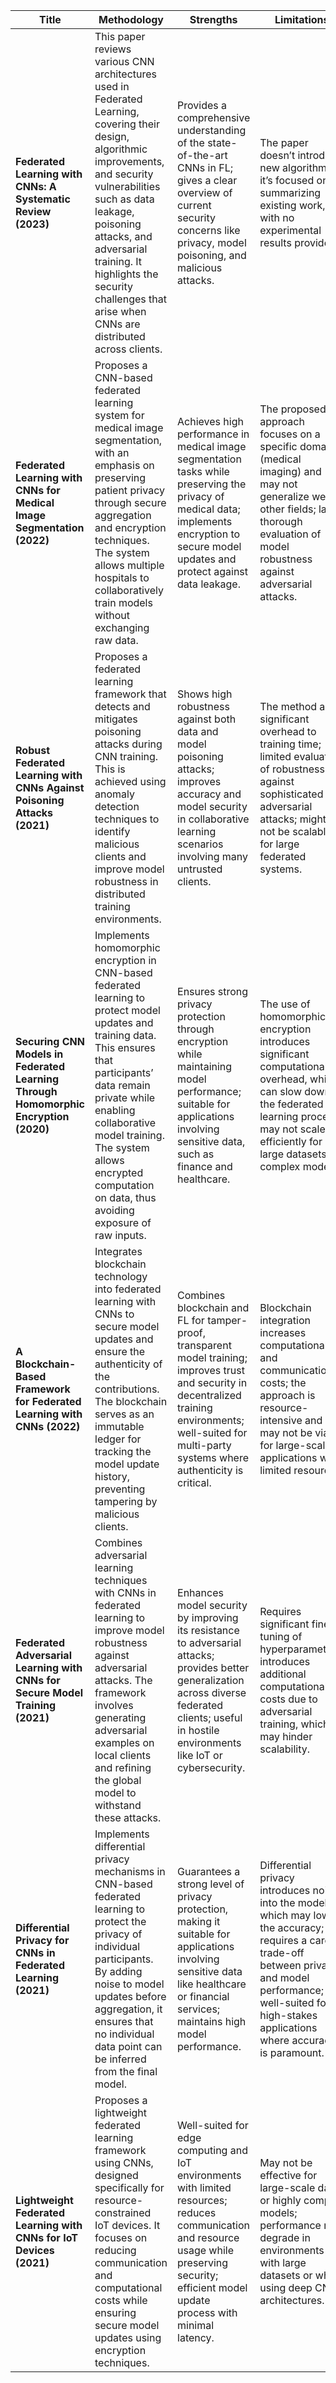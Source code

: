 | Title | Methodology | Strengths | Limitations |
|-----------------------------------|---------------------------------------------------------------------------------------------------------------------------------------------------------------------------------------------------|---------------------------------------------------------------------------------------------------------------------|----------------------------------------------------------------------------------------------------------------|
| **Federated Learning with CNNs: A Systematic Review (2023)** | This paper reviews various CNN architectures used in Federated Learning, covering their design, algorithmic improvements, and security vulnerabilities such as data leakage, poisoning attacks, and adversarial training. It highlights the security challenges that arise when CNNs are distributed across clients. | Provides a comprehensive understanding of the state-of-the-art CNNs in FL; gives a clear overview of current security concerns like privacy, model poisoning, and malicious attacks. | The paper doesn’t introduce new algorithms; it’s focused on summarizing existing work, with no experimental results provided. |
| **Federated Learning with CNNs for Medical Image Segmentation (2022)** | Proposes a CNN-based federated learning system for medical image segmentation, with an emphasis on preserving patient privacy through secure aggregation and encryption techniques. The system allows multiple hospitals to collaboratively train models without exchanging raw data. | Achieves high performance in medical image segmentation tasks while preserving the privacy of medical data; implements encryption to secure model updates and protect against data leakage. | The proposed approach focuses on a specific domain (medical imaging) and may not generalize well to other fields; lacks thorough evaluation of model robustness against adversarial attacks. |
| **Robust Federated Learning with CNNs Against Poisoning Attacks (2021)** | Proposes a federated learning framework that detects and mitigates poisoning attacks during CNN training. This is achieved using anomaly detection techniques to identify malicious clients and improve model robustness in distributed training environments. | Shows high robustness against both data and model poisoning attacks; improves accuracy and model security in collaborative learning scenarios involving many untrusted clients. | The method adds significant overhead to training time; limited evaluation of robustness against sophisticated adversarial attacks; might not be scalable for large federated systems. |
| **Securing CNN Models in Federated Learning Through Homomorphic Encryption (2020)** | Implements homomorphic encryption in CNN-based federated learning to protect model updates and training data. This ensures that participants’ data remain private while enabling collaborative model training. The system allows encrypted computation on data, thus avoiding exposure of raw inputs. | Ensures strong privacy protection through encryption while maintaining model performance; suitable for applications involving sensitive data, such as finance and healthcare. | The use of homomorphic encryption introduces significant computational overhead, which can slow down the federated learning process; may not scale efficiently for large datasets or complex models. |
| **A Blockchain-Based Framework for Federated Learning with CNNs (2022)** | Integrates blockchain technology into federated learning with CNNs to secure model updates and ensure the authenticity of the contributions. The blockchain serves as an immutable ledger for tracking the model update history, preventing tampering by malicious clients. | Combines blockchain and FL for tamper-proof, transparent model training; improves trust and security in decentralized training environments; well-suited for multi-party systems where authenticity is critical. | Blockchain integration increases computational and communication costs; the approach is resource-intensive and may not be viable for large-scale applications with limited resources. |
| **Federated Adversarial Learning with CNNs for Secure Model Training (2021)** | Combines adversarial learning techniques with CNNs in federated learning to improve model robustness against adversarial attacks. The framework involves generating adversarial examples on local clients and refining the global model to withstand these attacks. | Enhances model security by improving its resistance to adversarial attacks; provides better generalization across diverse federated clients; useful in hostile environments like IoT or cybersecurity. | Requires significant fine-tuning of hyperparameters; introduces additional computational costs due to adversarial training, which may hinder scalability. |
| **Differential Privacy for CNNs in Federated Learning (2021)** | Implements differential privacy mechanisms in CNN-based federated learning to protect the privacy of individual participants. By adding noise to model updates before aggregation, it ensures that no individual data point can be inferred from the final model. | Guarantees a strong level of privacy protection, making it suitable for applications involving sensitive data like healthcare or financial services; maintains high model performance. | Differential privacy introduces noise into the model, which may lower the accuracy; requires a careful trade-off between privacy and model performance; not well-suited for high-stakes applications where accuracy is paramount. |
| **Lightweight Federated Learning with CNNs for IoT Devices (2021)** | Proposes a lightweight federated learning framework using CNNs, designed specifically for resource-constrained IoT devices. It focuses on reducing communication and computational costs while ensuring secure model updates using encryption techniques. | Well-suited for edge computing and IoT environments with limited resources; reduces communication and resource usage while preserving security; efficient model update process with minimal latency. | May not be effective for large-scale data or highly complex models; performance may degrade in environments with large datasets or when using deep CNN architectures. |
